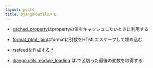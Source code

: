 ```yaml
---
layout: posts
title: Djangoのutilsメモ 
---
```


* [cached_property](https://docs.djangoproject.com/en/stable/ref/utils/#django.utils.functional.cached_property)はpropertyの値をキャッシュしたいときに利用する

* [format_html_join](https://docs.djangoproject.com/en/stable/ref/utils/#django.utils.html.format_html)はformatに引数をHTMLエスケープして埋め込む

* rssfeedを作成する [*](https://docs.djangoproject.com/en/stable/ref/utils/#module-django.utils.feedgenerator)  

* [django.utils.module_loading](https://docs.djangoproject.com/en/stable/ref/utils/#module-django.utils.module_loading) は.で区切った最後の変数を取得する

